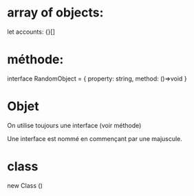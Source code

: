 # array of objects:

let accounts: {}[]

# méthode: 

interface RandomObject = {
property: string,
method: ()=>void
}

# Objet

On utilise toujours une interface (voir méthode)

Une interface est nommé en commençant par une majuscule.

# class

new Class <T>()
